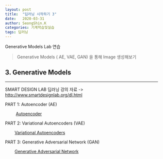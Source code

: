 ```yaml
---
layout: post
title:  "딥러닝 시작하기 3"
date:   2020-03-31
author: SeongShin.K
categories: 기계학습및실습
tags: 딥러닝
---
```



Generative Models Lab 연습


>  Generative Models ( AE, VAE, GAN) 을 통해 Image 생성해보기

 
## 3. Generative Models
---
 SMART DESIGN LAB 딥러닝 강의 자료 ->  http://www.smartdesignlab.org/dl.html
 
PART 1: Autoencoder (AE)<br>

   &nbsp; &nbsp; &nbsp;&nbsp; &nbsp;   [Autoencoder](http://www.smartdesignlab.org/DL/AutoEncoder_keras.html)

PART 2: Variational Autoencoders (VAE)<br>

   &nbsp; &nbsp;&nbsp;&nbsp; &nbsp;   [Variational Autoencoders](http://www.smartdesignlab.org/DL/VAE_keras_v1.html)

PART 3: Generative Adversarial Network (GAN) <br>

   &nbsp; &nbsp;&nbsp;&nbsp; &nbsp;   [Generative Adversarial Network](http://www.smartdesignlab.org/DL/GAN_keras.html)
  
